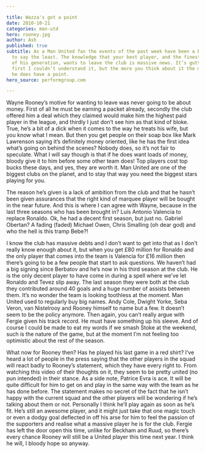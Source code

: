 ```yaml
---

title: Wazza's got a point
date: 2010-10-21
categories: man-utd
hero: rooney.jpg
author: Ash
published: true
subtitle: As a Man United fan the events of the past week have been a bit worrying
  to say the least. The knowledge that your best player, and the finest English player
  of his generation, wants to leave the club is massive news. It’s gutting, and at
  first I couldn’t understand it, but the more you think about it the more you realise
  he does have a point.
hero_source: performgroup.com

---
```

Wayne Rooney’s motive for wanting to leave was never going to be about money. First of all he must be earning a packet already, secondly the club offered him a deal which they claimed would make him the highest paid player in the league, and thirdly I just don’t see him as that kind of bloke. True, he’s a bit of a dick when it comes to the way he treats his wife, but you know what I mean. But then you get people on their soap box like Mark Lawrenson saying it’s definitely money oriented, like he has the first idea what’s going on behind the scenes? Nobody does, so it’s not fair to speculate. What I will say though is that if he does want loads of money, bloody give it to him before some other team does! Top players cost top bucks these days, and yes, they are worth it. Man United are one of the biggest clubs on the planet, and to stay that way you need the biggest stars playing for you.

The reason he’s given is a lack of ambition from the club and that he hasn’t been given assurances that the right kind of marquee player will be bought in the near future. And this is where I can agree with Wayne, because in the last three seasons who has been brought in? Luis Antonio Valencia to replace Ronaldo. Ok, he had a decent first season, but just no. Gabriel Obertan? A fading (faded) Michael Owen, Chris Smalling (oh dear god) and who the hell is this tramp Bebe?!

I know the club has massive debts and I don’t want to get into that as I don’t really know enough about it, but when you get £80 million for Ronaldo and the only player that comes into the team is Valencia for £16 million then there’s going to be a few people that start to ask questions. We haven’t had a big signing since Berbatov and he’s now in his third season at the club. He is the only decent player to have come in during a spell where we’ve let Ronaldo and Tevez slip away. The last season they were both at the club they contributed around 40 goals and a huge number of assists between them. It’s no wonder the team is looking toothless at the moment. Man United used to regularly buy big names. Andy Cole, Dwight Yorke, Seba Veron, van Nistelrooy and Rooney himself to name but a few. It doesn’t seem to be the policy anymore. Then again, you can’t really argue with Fergie given his track record. He must have something up his sleeve. And of course I could be made to eat my words if we smash Stoke at the weekend, such is the nature of the game, but at the moment I’m not feeling too optimistic about the rest of the season.

What now for Rooney then? Has he played his last game in a red shirt? I’ve heard a lot of people in the press saying that the other players in the squad will react badly to Rooney’s statement, which they have every right to. From watching this video of their thoughts on it, they seem to be pretty united (no pun intended) in their stance. As a side note, Patrice Evra is ace. It will be quite difficult for him to get on and play in the same way with the team as he has done before. The statement makes no secret of the fact that he isn’t happy with the current squad and the other players will be wondering if he’s talking about them or not. Personally I think he’ll play again as soon as he’s fit. He’s still an awesome player, and it might just take that one magic touch or even a dodgy goal deflected in off his arse for him to feel the passion of the supporters and realise what a massive player he is for the club. Fergie has left the door open this time, unlike for Beckham and Ruud, so there’s every chance Rooney will still be a United player this time next year. I think he will, I bloody hope so anyway.